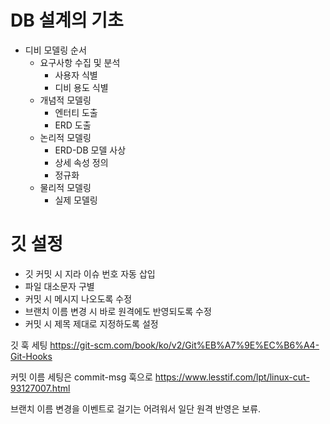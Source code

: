 # DB 설계의 기초

- 디비 모델링 순서
	- 요구사항 수집 및 분석
		- 사용자 식별
		- 디비 용도 식별
	- 개념적 모델링
		- 엔터티 도출
		- ERD 도출
	- 논리적 모델링
		- ERD-DB 모델 사상
		- 상세 속성 정의
		- 정규화
	- 물리적 모델링
		- 실제 모델링

# 깃 설정
- 깃 커밋 시 지라 이슈 번호 자동 삽입
- 파일 대소문자 구별
- 커밋 시 메시지 나오도록 수정
- 브랜치 이름 변경 시 바로 원격에도 반영되도록 수정
- 커밋 시 제목 제대로 지정하도록 설정

깃 훅 세팅
https://git-scm.com/book/ko/v2/Git%EB%A7%9E%EC%B6%A4-Git-Hooks

커밋 이름 세팅은 commit-msg 훅으로
https://www.lesstif.com/lpt/linux-cut-93127007.html

브랜치 이름 변경을 이벤트로 걸기는 어려워서 일단 원격 반영은 보류.